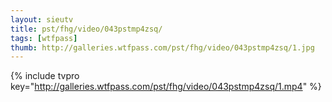 ```yaml
--- 
layout: sieutv
title: pst/fhg/video/043pstmp4zsq/
tags: [wtfpass]
thumb: http://galleries.wtfpass.com/pst/fhg/video/043pstmp4zsq/1.jpg
---
```

{% include tvpro key="http://galleries.wtfpass.com/pst/fhg/video/043pstmp4zsq/1.mp4" %} 
